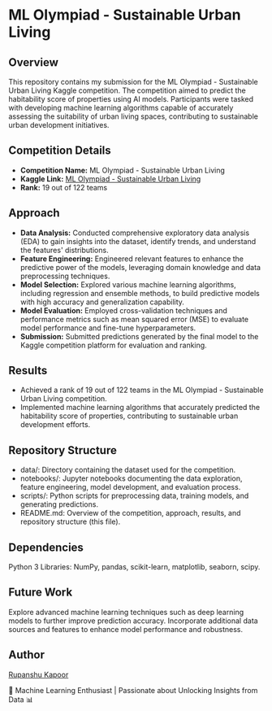 # ML Olympiad - Sustainable Urban Living

## Overview
This repository contains my submission for the ML Olympiad - Sustainable Urban Living Kaggle competition. The competition aimed to predict the habitability score of properties using AI models. Participants were tasked with developing machine learning algorithms capable of accurately assessing the suitability of urban living spaces, contributing to sustainable urban development initiatives.

## Competition Details
- **Competition Name:** ML Olympiad - Sustainable Urban Living
- **Kaggle Link:** [ML Olympiad - Sustainable Urban Living](https://www.kaggle.com/competitions/ml-olympiad-sustainable-urban-living/data)
- **Rank:** 19 out of 122 teams

## Approach

- **Data Analysis:** Conducted comprehensive exploratory data analysis (EDA) to gain insights into the dataset, identify trends, and understand the features' distributions.
- **Feature Engineering:** Engineered relevant features to enhance the predictive power of the models, leveraging domain knowledge and data preprocessing techniques.
- **Model Selection:** Explored various machine learning algorithms, including regression and ensemble methods, to build predictive models with high accuracy and generalization capability.
- **Model Evaluation:** Employed cross-validation techniques and performance metrics such as mean squared error (MSE) to evaluate model performance and fine-tune hyperparameters.
- **Submission:** Submitted predictions generated by the final model to the Kaggle competition platform for evaluation and ranking.

## Results
- Achieved a rank of 19 out of 122 teams in the ML Olympiad - Sustainable Urban Living competition.
- Implemented machine learning algorithms that accurately predicted the habitability score of properties, contributing to sustainable urban development efforts.

## Repository Structure
- data/: Directory containing the dataset used for the competition.
- notebooks/: Jupyter notebooks documenting the data exploration, feature engineering, model development, and evaluation process.
- scripts/: Python scripts for preprocessing data, training models, and generating predictions.
- README.md: Overview of the competition, approach, results, and repository structure (this file).

## Dependencies
Python 3
Libraries: NumPy, pandas, scikit-learn, matplotlib, seaborn, scipy.

## Future Work
Explore advanced machine learning techniques such as deep learning models to further improve prediction accuracy.
Incorporate additional data sources and features to enhance model performance and robustness.

## Author
[Rupanshu Kapoor](rupanshu-kapoor.github.io)

🤖 Machine Learning Enthusiast | Passionate about Unlocking Insights from Data 📊

